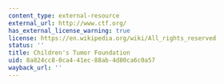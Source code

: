 ```yaml
---
content_type: external-resource
external_url: http://www.ctf.org/
has_external_license_warning: true
license: https://en.wikipedia.org/wiki/All_rights_reserved
status: ''
title: Children's Tumor Foundation
uid: 8a824cc8-0ca4-41ec-88ab-4d80ca6c0a57
wayback_url: ''
---
```

